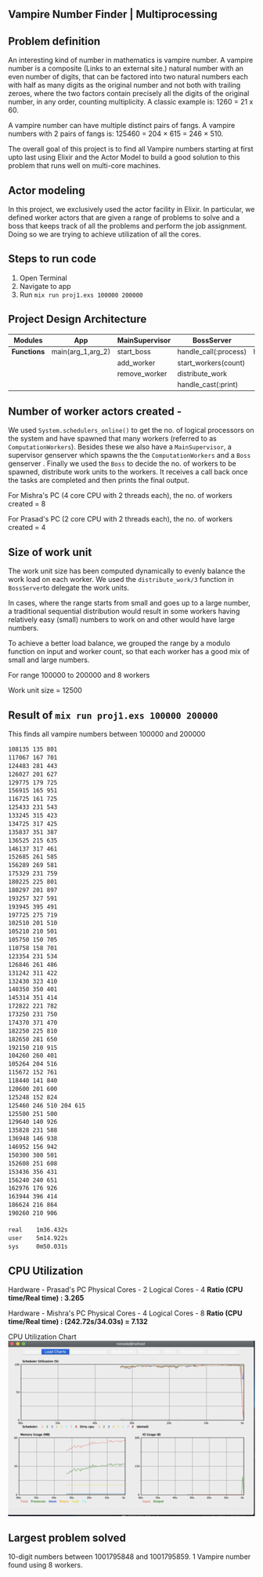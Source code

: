 ## **Vampire Number Finder | Multiprocessing**


## **Problem definition**

An interesting kind of number in mathematics is vampire number. A vampire number is a composite (Links to an external site.) natural number with an even number of digits, that can be factored into two natural numbers each with half as many digits as the original number and not both with trailing zeroes, where the two factors contain precisely all the digits of the original number, in any order, counting multiplicity. A classic example is: 1260 = 21 x 60.

A vampire number can have multiple distinct pairs of fangs. A vampire numbers with 2 pairs of fangs is: 125460 = 204 × 615 = 246 × 510.

The overall goal of this project is to find all Vampire numbers starting at first upto last using Elixir and the Actor Model to build a good solution to this problem that runs well on multi-core machines.

## **Actor modeling**

In this project, we exclusively used the actor facility in Elixir. In particular, we defined worker actors that are given a range of problems to solve and a boss that keeps track of all the problems and perform the job assignment. Doing so we are trying to achieve utilization of  all the cores.

## **Steps to run code**

1. Open Terminal
2. Navigate to app
3. Run `mix run proj1.exs 100000 200000`

## **Project Design Architecture**

| Modules   | App              | MainSupervisor | BossServer           | ComputationWorker     | Vampire           |
| ----------- | -----------      | -----------    | -----------          | -----------           | -----------       |
| **Functions** | main(arg_1,arg_2)| start_boss     | handle_call(:process)| handle_cast(:compute) | find_vampire(list)|
|             |                  | add_worker     | start_workers(count) |                       |                   |
|             |                  | remove_worker  | distribute_work      |                       |                   |
|             |                  |                | handle_cast(:print)  |                       |                   |

## **Number of worker actors created -**

We used `System.schedulers_online()` to get the no. of logical processors on the system and have spawned that many workers (referred to as `ComputationWorkers`). Besides these we also have a `MainSupervisor`, a supervisor genserver which spawns the the `ComputationWorkers` and a `Boss` genserver . Finally we used the `Boss` to decide the no. of workers to be spawned, distribute work units to the workers. It receives a call back once the tasks are completed and then prints the final output.

For Mishra's PC (4 core CPU with 2 threads each), the no. of workers created = 8

For Prasad's PC (2 core CPU with 2 threads each), the no. of workers created = 4

## **Size of work unit**

The work unit size has been computed dynamically to evenly balance the work load on each worker. We used the `distribute_work/3` function in `BossServer`to delegate the work units.

In cases, where the range starts from small and goes up to a large number, a traditional sequential distribution would result in some workers having relatively easy (small) numbers to work on and other would have large numbers.

To achieve a better load balance, we grouped the range by a modulo function on input and worker count, so that each worker has a good mix of small and large numbers.

For range 100000 to 200000 and 8 workers

Work unit size = 12500

## **Result of `mix run proj1.exs 100000 200000`**
This finds all vampire numbers between 100000 and 200000
```bash
108135 135 801
117067 167 701
124483 281 443
126027 201 627
129775 179 725
156915 165 951
116725 161 725
125433 231 543
133245 315 423
134725 317 425
135837 351 387
136525 215 635
146137 317 461
152685 261 585
156289 269 581
175329 231 759
180225 225 801
180297 201 897
193257 327 591
193945 395 491
197725 275 719
102510 201 510
105210 210 501
105750 150 705
110758 158 701
123354 231 534
126846 261 486
131242 311 422
132430 323 410
140350 350 401
145314 351 414
172822 221 782
173250 231 750
174370 371 470
182250 225 810
182650 281 650
192150 210 915
104260 260 401
105264 204 516
115672 152 761
118440 141 840
120600 201 600
125248 152 824
125460 246 510 204 615
125500 251 500
129640 140 926
135828 231 588
136948 146 938
146952 156 942
150300 300 501
152608 251 608
153436 356 431
156240 240 651
162976 176 926
163944 396 414
186624 216 864
190260 210 906

real    1m36.432s
user    5m14.922s
sys     0m50.031s
```

## **CPU Utilization**

Hardware - Prasad's PC
Physical Cores - 2
Logical Cores - 4
**Ratio (CPU time/Real time) : 3.265**

Hardware - Mishra's PC
Physical Cores - 4
Logical Cores - 8
**Ratio (CPU time/Real time) : (242.72s/34.03s) = 7.132**

CPU Utilization Chart
![CPU Utilization Chart](cpu_utilization_chart.png)

## **Largest problem solved**

10-digit numbers between 1001795848 and 1001795859.
1 Vampire number found using 8 workers.

